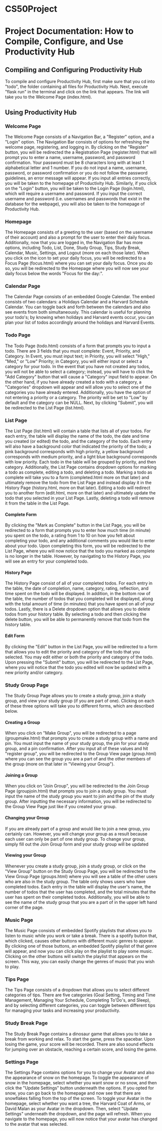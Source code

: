 # CS50Project

# Project Documentation: How to Compile, Configure, and Use Productivity Hub

## Compiling and Configuring Productivity Hub

To compile and configure Productivity Hub, first make sure that you cd into "todo", the folder containing all files for Productivity Hub.
Next, execute "flask run" in the terminal and click on the link that appears. The link will take you to the Welcome Page (index.html).

## Using Productivity Hub

### Welcome Page

The Welcome Page consists of a Navigation Bar, a "Register" option, and a "Login" option. The Navigation Bar consists of options for refreshing the welcome page,
registering, and logging in. By clicking on the "Register" button, you will be redirected the a Registration Page (register.html)
that will prompt you to enter a name, username, password, and password confirmation. Your password must be 8 characters long with at least 1 alphabetical letter and 1 number.
If you do not input a name, username, password, or password confirmation or you do not follow the password guidelines, an error message will appear. If you input all entries
correctly, you will be taken to the homepage of Productivity Hub. Similarly, if you click on the "Login" button, you will be taken to the Login Page (login.html), which
will require a username and password. If you input the correct username and password (i.e. usernames and passwords that exist in the database for the webpage), you will
also be taken to the homepage of Productivity Hub.

### Homepage

The Homepage consists of a greeting to the user (based on the username of their account) and also a prompt for the user to enter their daily focus. Additionally, now
that you are logged in, the Navigation Bar has more options, including Todo, List, Done, Study Group, Tips, Study Break, Calendar, Music, Settings, and Logout (more
on each those later). When you click on the icon to set your daily focus, you will be redirected to a Focus Page (focus.html) where you can set your daily focus.
Once you do so, you will be redirected to the Homepage where you will now see your daily focus below the words "Focus for the day:".

### Calendar Page

The Calendar Page consists of an embedded Google Calendar. The embed consists of two calendars: a Holidays Calendar and a Harvard Schedule Calendar. You can toggle back
and forth between the calendars and also see events from both simultaneously. This calendar is useful for planning your todo's; by knowing when holidays and Harvard
events occur, you can plan your list of todos accordingly around the holidays and Harvard Events.

### Todo Page

The Todo Page (todo.html) consists of a form that prompts you to input a todo. There are 3 fields that you must complete: Event, Priority, and Category. In Event, you must input
text; in Priority, you will select "High," "Med," or "Low" Priority; in Category, you will either input or select a category for your todo. In the event that you have
not created any todos, you will not be able to select a category; instead, you will have to click the "Add Category" button that will cause a "Category" input field to
appear. On the other hand, if you have already created a todo with a category, a "Categories" dropdown will appear and will allow you to select one of the categories
you have already entered. Additionally, you have the option of not entering a priority or a category. The priority will be set to "Low" by default and the category can
be NULL. Next, by clicking "Submit", you will be redirected to the List Page (list.html).

### List Page

The List Page (list.html) will contain a table that lists all of your todos. For each entry, the table will display the name of the todo, the date and time you created (or edited) the todo,
and the category of the todo. Each entry will also have a background color that indicated the priority of the todo; a pink background corresponds with high priority, a yellow
background corresponds with medium priority, and a light blue background corresponds with low priority. Each todo in the table will be grouped by priority, and then category.
Additionally, the List Page contains dropdown options for marking a todo as complete, editing a todo, and deleting a todo. Marking a todo as complete will take you to a form (completed.html
more on that later) and ultimately remove the todo from the List Page and instead display it in the History Page (history.html, more on that later). Editing a todo will redirect you to
another form (edit.html, more on that later) and ultimately update the todo that you selected in your List Page. Lastly, deleting a todo will remove it from the table in the List Page.

#### Complete Form

By clicking the "Mark as Complete" button in the List Page, you will be redirected to a form that prompts you to enter how much time (in minute) you spent on the todo, a rating from 1 to 10
on how you felt about completing your todo, and any additional comments you would like to enter about your todo. Upon completing this form, you will be redirected to the List Page, where
you will now notice that the todo you marked as complete is no longer in the table. However, by navigating to the History Page, you will see an entry for your completed todo.

#### History Page

The History Page consist of all of your completed todos. For each entry in the table, the date of completion, name, category, rating, reflection, and time spent on the todo will be displayed.
In addition, in the bottom row of the table, the number of todos that you completed will be displayed, along with the total amount of time (in minutes) that you have spent on all of your todos.
Lastly, there is a Delete dropdown option that allows you to delete todos from your history table. By selecting a todo and then clicking the delete button, you will be able to permanently
remove that todo from the history table.

#### Edit Form

By clicking the "Edit" button in the List Page, you will be redirected to a form that allows you to edit the priority and category of the todo that you selected. You may edit either or both the
priority and category of the todo. Upon pressing the "Submit" button, you will be redirected to the List Page, where you will notice that the todo you edited will now be updated with a new
priority and/or category.

### Study Group Page

The Study Group Page allows you to create a study group, join a study group, and view your study group (if you are part of one). Clicking on each of these three options will take you to
different forms, which are described below.


#### Creating a Group

When you click on "Make Group", you will be redirected to a page (groupmake.html) that prompts you to create a study group with a name and pin. You must input the name of your study group,
the pin for your study group, and a pin confirmation. After you input all of these values and hit "register group", you will be redirected to the Group View page (group.html) where you can
see the group you are a part of and the other members of the group (more on that later in "Viewing your Group").

#### Joining a Group

When you click on "Join Group", you will be redirected to the Join Group Page (groupjoin.html) that prompts you to join a study group. You must input the name of the study group you want
to join and the pin of the study group. After inputting the necessary information, you will be redirected to the Group View Page just like if you created your group.


#### Changing your Group

If you are already part of a group and would like to join a new group, you certainly can. However, you will change your group as a result because each user can only be part of one study
group. To change your group, simply fill out the Join Group form and your study group will be updated

#### Viewing your Group

Whenever you create a study group, join a study group, or click on the "View Group" button on the Study Group Page, you will be redirected to the View Group Page (groups.html) where you
will see a table of the other users who are also in the study group. The table only shows users who have completed todos. Each entry in the table will display the user's name, the number
of todos that the user has completed, and the total minutes that the user has spent on their completed todos. Additionally, you will be able to see the name of the study group that you
are a part of in the upper left hand corner of the page.

### Music Page

The Music Page consists of embedded Spotify playlists that allows you to listen to music while you work or take a break. There is a spotify button that, which clicked, causes other buttons
with different music genres to appear. By clicking one of those buttons, an embedded Spotify playlist of that genre will appear, and now you can click play on the playlist to play some
music. Clicking on the other buttons will switch the playlist that appears on the screen. This way, you can easily change the genres of music that you wish to play.

### Tips Page

The Tips Page consists of a dropdown that allows you to select different categories of tips. There are five categories (Goal Setting, Timing and Time Management, Managing Your Schedule,
Completing To'Do's, and Sleep), and by selecting different categories, you can toggle between different tips for managing your tasks and increasing your productivity.

### Study Break Page

The Study Break Page contains a dinosaur game that allows you to take a break from working and relax. To start the game, press the spacebar. Upon losing the game, your score will be recorded.
There are also sound effects for jumping over an obstacle, reaching a certain score, and losing the game.

### Settings Page

The Settings Page contains options for you to change your Avatar and also the appearance of snow on the homepage. To toggle the appearance of snow in the homepage, select whether you want
snow or no snow, and then click the "Update Settings" button underneath the options. If you opted for snow, you can go back to the homepage and now see that there are snowflakes falling from
the top of the screen. To toggle your Avatar in the homepage, select whether you want a tree, the Harvard Coat of Arms, or David Malan as your Avatar in the dropdown. Then, select
"Update Settings" underneath the dropdown, and the page will refresh. When you navigate to the homepage, you will now notice that your avatar has changed to the avatar that was selected.
